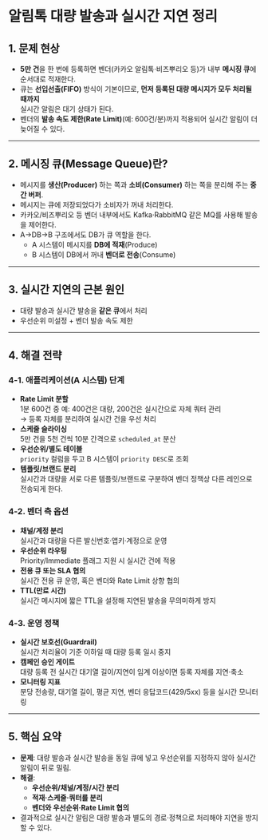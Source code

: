 # 알림톡 대량 발송과 실시간 지연 정리

## 1. 문제 현상
- **5만 건**을 한 번에 등록하면 벤더(카카오 알림톡·비즈뿌리오 등)가
  내부 **메시징 큐**에 순서대로 적재한다.
- 큐는 **선입선출(FIFO)** 방식이 기본이므로,
  **먼저 등록된 대량 메시지가 모두 처리될 때까지**  
  실시간 알림은 대기 상태가 된다.
- 벤더의 **발송 속도 제한(Rate Limit)**(예: 600건/분)까지 적용되어
  실시간 알림이 더 늦어질 수 있다.

---

## 2. 메시징 큐(Message Queue)란?
- 메시지를 **생산(Producer)** 하는 쪽과 **소비(Consumer)** 하는 쪽을
  분리해 주는 **중간 버퍼**.
- 메시지는 큐에 저장되었다가 소비자가 꺼내 처리한다.
- 카카오/비즈뿌리오 등 벤더 내부에서도 Kafka·RabbitMQ 같은
  MQ를 사용해 발송을 제어한다.
- A→DB→B 구조에서도 DB가 큐 역할을 한다.  
  - A 시스템이 메시지를 **DB에 적재**(Produce)  
  - B 시스템이 DB에서 꺼내 **벤더로 전송**(Consume)

---

## 3. 실시간 지연의 근본 원인
- 대량 발송과 실시간 발송을 **같은 큐**에서 처리
- 우선순위 미설정 + 벤더 발송 속도 제한

---

## 4. 해결 전략

### 4-1. 애플리케이션(A 시스템) 단계
- **Rate Limit 분할**  
  1분 600건 중 예: 400건은 대량, 200건은 실시간으로 자체 쿼터 관리  
  → 등록 자체를 분리하여 실시간 건을 우선 처리
- **스케줄 슬라이싱**  
  5만 건을 5천 건씩 10분 간격으로 `scheduled_at` 분산
- **우선순위/별도 테이블**  
  `priority` 컬럼을 두고 B 시스템이 `priority DESC`로 조회
- **템플릿/브랜드 분리**  
  실시간과 대량을 서로 다른 템플릿/브랜드로 구분하여
  벤더 정책상 다른 레인으로 전송되게 한다.

### 4-2. 벤더 측 옵션
- **채널/계정 분리**  
  실시간과 대량을 다른 발신번호·앱키·계정으로 운영
- **우선순위 라우팅**  
  Priority/Immediate 플래그 지원 시 실시간 건에 적용
- **전용 큐 또는 SLA 협의**  
  실시간 전용 큐 운영, 혹은 벤더와 Rate Limit 상향 협의
- **TTL(만료 시간)**  
  실시간 메시지에 짧은 TTL을 설정해 지연된 발송을 무의미하게 방지

### 4-3. 운영 정책
- **실시간 보호선(Guardrail)**  
  실시간 처리율이 기준 이하일 때 대량 등록 일시 중지
- **캠페인 승인 게이트**  
  대량 등록 전 실시간 대기열 길이/지연이 임계 이상이면
  등록 자체를 지연·축소
- **모니터링 지표**  
  분당 전송량, 대기열 길이, 평균 지연, 벤더 응답코드(429/5xx) 등을
  실시간 모니터링

---

## 5. 핵심 요약
- **문제**: 대량 발송과 실시간 발송을 동일 큐에 넣고
  우선순위를 지정하지 않아 실시간 알림이 뒤로 밀림.
- **해결**:  
  - **우선순위/채널/계정/시간 분리**  
  - **적재·스케줄·쿼터를 분리**  
  - **벤더와 우선순위·Rate Limit 협의**  
- 결과적으로 실시간 알림은 대량 발송과 별도의 경로·정책으로
  처리해야 지연을 방지할 수 있다.

